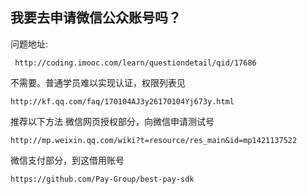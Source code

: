 ## 我要去申请微信公众账号吗？
问题地址:
```
 http://coding.imooc.com/learn/questiondetail/qid/17686
```
不需要。普通学员难以实现认证，权限列表见
```
http://kf.qq.com/faq/170104AJ3y26170104Yj673y.html
```
推荐以下方法
微信网页授权部分，向微信申请测试号
``` 
http://mp.weixin.qq.com/wiki?t=resource/res_main&id=mp1421137522
```
微信支付部分，到这借用账号 
```
https://github.com/Pay-Group/best-pay-sdk
```



